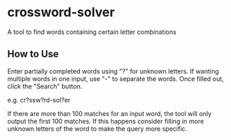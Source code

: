 # crossword-solver

A tool to find words containing certain letter combinations

## How to Use

Enter partially completed words using "?" for unknown letters. If wanting multiple words in one input, use "-" to separate the words. Once filled out, click the "Search" button.

e.g. cr?ssw?rd-sol?er

If there are more than 100 matches for an input word, the tool will only output the first 100 matches. If this happens consider filling in more unknown letters of the word to make the query more specific.